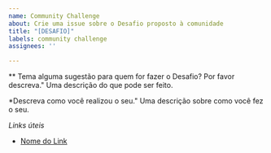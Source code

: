```yaml
---
name: Community Challenge
about: Crie uma issue sobre o Desafio proposto à comunidade
title: "[DESAFIO]"
labels: community challenge
assignees: ''

---
```


** Tema alguma sugestão para quem for fazer o Desafio? Por favor descreva."
Uma descrição do que pode ser feito.

*Descreva como você realizou o seu."
Uma descrição sobre como você fez o seu.

*Links úteis*
- [Nome do Link](URL)
